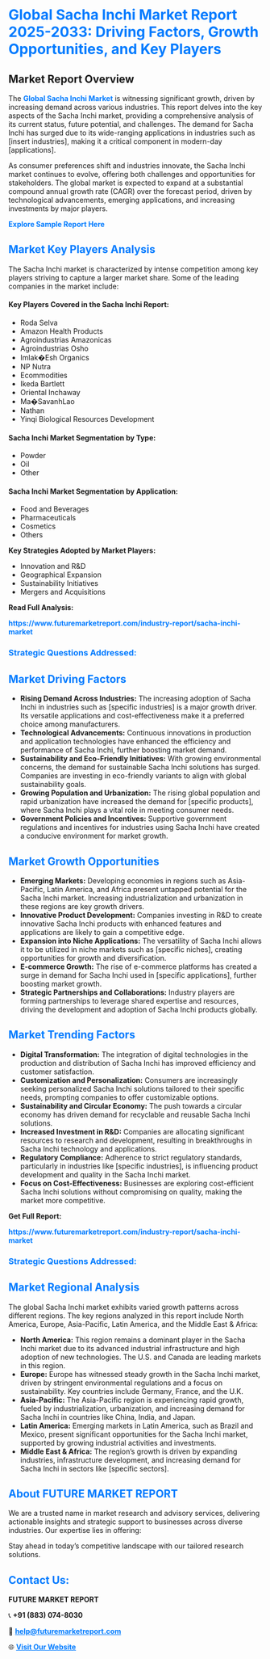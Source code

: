 <h1 style="color: #007BFF;">Global Sacha Inchi Market Report 2025-2033: Driving Factors, Growth Opportunities, and Key Players</h1>

<section id="overview">
<h2>Market Report Overview</h2>
<p>The <a href="https://www.futuremarketreport.com/industry-report/sacha-inchi-market" style="color: #007BFF; text-decoration: none;"><strong>Global Sacha Inchi Market</strong></a> is witnessing significant growth, driven by increasing demand across various industries. This report delves into the key aspects of the Sacha Inchi market, providing a comprehensive analysis of its current status, future potential, and challenges. The demand for Sacha Inchi has surged due to its wide-ranging applications in industries such as [insert industries], making it a critical component in modern-day [applications].</p>
<p>As consumer preferences shift and industries innovate, the Sacha Inchi market continues to evolve, offering both challenges and opportunities for stakeholders. The global market is expected to expand at a substantial compound annual growth rate (CAGR) over the forecast period, driven by technological advancements, emerging applications, and increasing investments by major players.</p>
</section>

<section id="overview">
<p><a href="https://www.futuremarketreport.com/request-sample/reportId=27008" style="color: #007BFF; text-decoration: none;"><strong>Explore Sample Report Here</strong></a></p>
</section>

<section id="key-players">
<h2 style="color: #007BFF;">Market Key Players Analysis</h2>
<p>The Sacha Inchi market is characterized by intense competition among key players striving to capture a larger market share. Some of the leading companies in the market include:</p>
<h4>Key Players Covered in the Sacha Inchi Report:</h4>
<ul><li>Roda Selva</li><li>Amazon Health Products</li><li>Agroindustrias Amazonicas</li><li>Agroindustrias Osho</li><li>Imlak�Esh Organics</li><li>NP Nutra</li><li>Ecommodities</li><li>Ikeda Bartlett</li><li>Oriental Inchaway</li><li>Ma�SavanhLao</li><li>Nathan</li><li>Yinqi Biological Resources Development</li></ul>
<h4>Sacha Inchi Market Segmentation by Type:</h4>
<ul><li>Powder</li><li>Oil</li><li>Other</li></ul>

<h4>Sacha Inchi Market Segmentation by Application:</h4>
<ul><li>Food and Beverages</li><li>Pharmaceuticals</li><li>Cosmetics</li><li>Others</li></ul>
<p><strong>Key Strategies Adopted by Market Players:</strong></p>
<ul>
<li>Innovation and R&D</li>
<li>Geographical Expansion</li>
<li>Sustainability Initiatives</li>
<li>Mergers and Acquisitions</li>
</ul>
</section>

<section>
<p><strong>Read Full Analysis: </strong></p><a href="https://www.futuremarketreport.com/industry-report/sacha-inchi-market" style="color: #007BFF; text-decoration: none;"><strong>https://www.futuremarketreport.com/industry-report/sacha-inchi-market</strong></a>
<h3 style="color: #007BFF;">Strategic Questions Addressed:</h3>
</section>

<section id="driving-factors">
<h2 style="color: #007BFF;">Market Driving Factors</h2>
<ul>
<li><strong>Rising Demand Across Industries:</strong> The increasing adoption of Sacha Inchi in industries such as [specific industries] is a major growth driver. Its versatile applications and cost-effectiveness make it a preferred choice among manufacturers.</li>
<li><strong>Technological Advancements:</strong> Continuous innovations in production and application technologies have enhanced the efficiency and performance of Sacha Inchi, further boosting market demand.</li>
<li><strong>Sustainability and Eco-Friendly Initiatives:</strong> With growing environmental concerns, the demand for sustainable Sacha Inchi solutions has surged. Companies are investing in eco-friendly variants to align with global sustainability goals.</li>
<li><strong>Growing Population and Urbanization:</strong> The rising global population and rapid urbanization have increased the demand for [specific products], where Sacha Inchi plays a vital role in meeting consumer needs.</li>
<li><strong>Government Policies and Incentives:</strong> Supportive government regulations and incentives for industries using Sacha Inchi have created a conducive environment for market growth.</li>
</ul>
</section>

<section id="growth-opportunities">
<h2 style="color: #007BFF;">Market Growth Opportunities</h2>
<ul>
<li><strong>Emerging Markets:</strong> Developing economies in regions such as Asia-Pacific, Latin America, and Africa present untapped potential for the Sacha Inchi market. Increasing industrialization and urbanization in these regions are key growth drivers.</li>
<li><strong>Innovative Product Development:</strong> Companies investing in R&D to create innovative Sacha Inchi products with enhanced features and applications are likely to gain a competitive edge.</li>
<li><strong>Expansion into Niche Applications:</strong> The versatility of Sacha Inchi allows it to be utilized in niche markets such as [specific niches], creating opportunities for growth and diversification.</li>
<li><strong>E-commerce Growth:</strong> The rise of e-commerce platforms has created a surge in demand for Sacha Inchi used in [specific applications], further boosting market growth.</li>
<li><strong>Strategic Partnerships and Collaborations:</strong> Industry players are forming partnerships to leverage shared expertise and resources, driving the development and adoption of Sacha Inchi products globally.</li>
</ul>
</section>

<section id="trending-factors">
<h2 style="color: #007BFF;">Market Trending Factors</h2>
<ul>
<li><strong>Digital Transformation:</strong> The integration of digital technologies in the production and distribution of Sacha Inchi has improved efficiency and customer satisfaction.</li>
<li><strong>Customization and Personalization:</strong> Consumers are increasingly seeking personalized Sacha Inchi solutions tailored to their specific needs, prompting companies to offer customizable options.</li>
<li><strong>Sustainability and Circular Economy:</strong> The push towards a circular economy has driven demand for recyclable and reusable Sacha Inchi solutions.</li>
<li><strong>Increased Investment in R&D:</strong> Companies are allocating significant resources to research and development, resulting in breakthroughs in Sacha Inchi technology and applications.</li>
<li><strong>Regulatory Compliance:</strong> Adherence to strict regulatory standards, particularly in industries like [specific industries], is influencing product development and quality in the Sacha Inchi market.</li>
<li><strong>Focus on Cost-Effectiveness:</strong> Businesses are exploring cost-efficient Sacha Inchi solutions without compromising on quality, making the market more competitive.</li>
</ul>
</section>

<section>
<p><strong>Get Full Report: </strong></p><a href="https://www.futuremarketreport.com/industry-report/sacha-inchi-market" style="color: #007BFF; text-decoration: none;"><strong>https://www.futuremarketreport.com/industry-report/sacha-inchi-market</strong></a>
<h3 style="color: #007BFF;">Strategic Questions Addressed:</h3>
</section>


<section id="regional-analysis">
<h2 style="color: #007BFF;">Market Regional Analysis</h2>
<p>The global Sacha Inchi market exhibits varied growth patterns across different regions. The key regions analyzed in this report include North America, Europe, Asia-Pacific, Latin America, and the Middle East & Africa:</p>
<ul>
<li><strong>North America:</strong> This region remains a dominant player in the Sacha Inchi market due to its advanced industrial infrastructure and high adoption of new technologies. The U.S. and Canada are leading markets in this region.</li>
<li><strong>Europe:</strong> Europe has witnessed steady growth in the Sacha Inchi market, driven by stringent environmental regulations and a focus on sustainability. Key countries include Germany, France, and the U.K.</li>
<li><strong>Asia-Pacific:</strong> The Asia-Pacific region is experiencing rapid growth, fueled by industrialization, urbanization, and increasing demand for Sacha Inchi in countries like China, India, and Japan.</li>
<li><strong>Latin America:</strong> Emerging markets in Latin America, such as Brazil and Mexico, present significant opportunities for the Sacha Inchi market, supported by growing industrial activities and investments.</li>
<li><strong>Middle East & Africa:</strong> The region’s growth is driven by expanding industries, infrastructure development, and increasing demand for Sacha Inchi in sectors like [specific sectors].</li>
</ul>
</section>

<footer>
<h2 style="color: #007BFF;">About FUTURE MARKET REPORT</h2>
<p>We are a trusted name in market research and advisory services, delivering actionable insights and strategic support to businesses across diverse industries. Our expertise lies in offering:</p>

<p>Stay ahead in today’s competitive landscape with our tailored research solutions.</p>

<h2 style="color: #007BFF;">Contact Us:</h2>
<p><strong>FUTURE MARKET REPORT</strong></p>
<p>📞 <strong>+91 (883) 074-8030</strong></p>
<p>📧 <strong><a href="mailto:help@futuremarketreport.com" style="color: #007BFF;">help@futuremarketreport.com</a></strong></p>
<p>🌐 <strong><a href="https://www.futuremarketreport.com/" style="color: #007BFF;">Visit Our Website</a></strong></p>
</footer>